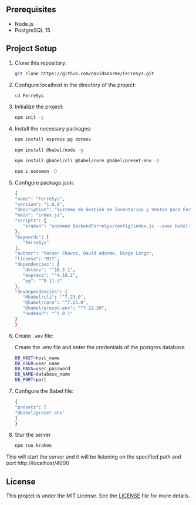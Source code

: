 ## Prerequisites

- Node.js
- PostgreSQL 15

## Project Setup

1. Clone this repository:

   ```bash
   git clone https://github.com/davidadarme/FerreSys.git
   ```

2. Configure localhost in the directory of the project:

   ```bash
   cd FerreSys
   ```

3. Initialize the project:

   ```bash
   npm init -y
   ```

4. Install the necessary packages:

    ```bash
   npm install express pg dotenv
    ```

    ```bash
   npm install @babel/node -g
   ```

   ```bash
   npm install @babel/cli @babel/core @babel/preset-env -D
   ```

   ```bash
   npm i nodemon -D
   ```

5. Configure package.json:

   ```bash
   {
   "name": "FerreSys",
   "version": "1.0.0",
   "description": "Sistema de Gestión de Inventarios y Ventas para Ferreterías en Node.js",
   "main": "index.js",
   "scripts": {
      "kraken": "nodemon BackendFerreSys/config/index.js --exec babel-node"
   },
   "keywords": [
      "FerreSys"
   ],
   "author": "Yocser Chavez, David Adarme, Diego Largo",
   "license": "MIT",
   "dependencies": {
      "dotenv": "^16.3.1",
      "express": "^4.18.2",
      "pg": "^8.11.3"
   },
   "devDependencies": {
      "@babel/cli": "^7.23.0",
      "@babel/core": "^7.23.0",
      "@babel/preset-env": "^7.22.20",
      "nodemon": "^3.0.1"
   }
   }
   ```

6. Create `.env` file:

   Create the .env file and enter the credentials of the postgres database

   ```bash
   DB_HOST=host_name 
   DB_USER=user_name
   DB_PASS=user_password
   DB_NAME=database_name
   DB_PORT=port
   ```

7. Configure the Babel file:

   ```bash
   {
   "presets": [
   "@babel/preset-env"
   ]
   }
   ```

8. Star the server

   ```bash
   npm run kraken
   ```

This will start the server and it will be listening on the specified path and port http://localhost/4000

## License

This project is under the MIT License. See the [LICENSE](LICENSE) file for more details.